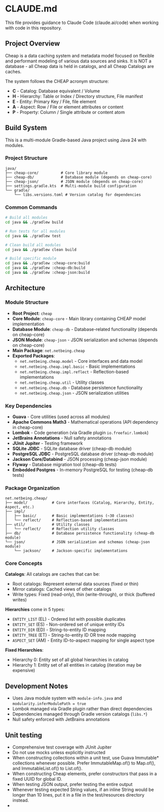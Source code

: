 # CLAUDE.md

This file provides guidance to Claude Code (claude.ai/code) when working with code in this repository.

## Project Overview

Cheap is a data caching system and metadata model focused on flexible and performant modeling of various data sources and sinks. It is NOT a database - all Cheap data is held in catalogs, and all Cheap Catalogs are caches.

The system follows the CHEAP acronym structure:
- **C** - Catalog: Database equivalent / Volume
- **H** - Hierarchy: Table or Index / Directory structure, File manifest  
- **E** - Entity: Primary Key / File, file element
- **A** - Aspect: Row / File or element attributes or content
- **P** - Property: Column / Single attribute or content atom

## Build System

This is a multi-module Gradle-based Java project using Java 24 with modules.

### Project Structure

```
java/
├── cheap-core/          # Core library module
├── cheap-db/            # Database module (depends on cheap-core)
├── cheap-json/          # JSON module (depends on cheap-core)
├── settings.gradle.kts  # Multi-module build configuration
└── gradle/
    └── libs.versions.toml # Version catalog for dependencies
```

### Common Commands

```bash
# Build all modules
cd java && ./gradlew build

# Run tests for all modules
cd java && ./gradlew test

# Clean build all modules
cd java && ./gradlew clean build

# Build specific module
cd java && ./gradlew :cheap-core:build
cd java && ./gradlew :cheap-db:build
cd java && ./gradlew :cheap-json:build
```

## Architecture

### Module Structure
- **Root Project**: `cheap`
- **Core Module**: `cheap-core` - Main library containing CHEAP model implementation
- **Database Module**: `cheap-db` - Database-related functionality (depends on cheap-core)
- **JSON Module**: `cheap-json` - JSON serialization and schemas (depends on cheap-core)
- **Main Package**: `net.netbeing.cheap`
- **Exported Packages**:
  - `net.netbeing.cheap.model` - Core interfaces and data model
  - `net.netbeing.cheap.impl.basic` - Basic implementations
  - `net.netbeing.cheap.impl.reflect` - Reflection-based implementations
  - `net.netbeing.cheap.util` - Utility classes
  - `net.netbeing.cheap.db` - Database persistence functionality
  - `net.netbeing.cheap.json` - JSON serialization utilities

### Key Dependencies
- **Guava** - Core utilities (used across all modules)
- **Apache Commons Math3** - Mathematical operations (API dependency in cheap-core)
- **Lombok** - Code generation (via Gradle plugin `io.freefair.lombok`)
- **JetBrains Annotations** - Null safety annotations
- **JUnit Jupiter** - Testing framework
- **SQLite JDBC** - SQLite database driver (cheap-db module)
- **PostgreSQL JDBC** - PostgreSQL database driver (cheap-db module)
- **Jackson Core/Databind** - JSON processing (cheap-json module)
- **Flyway** - Database migration tool (cheap-db tests)
- **Embedded Postgres** - In-memory PostgreSQL for testing (cheap-db tests)

### Package Organization
```
net.netbeing.cheap/
├── model/           # Core interfaces (Catalog, Hierarchy, Entity, Aspect, etc.)
├── impl/
│   ├── basic/       # Basic implementations (~30 classes)
│   └── reflect/     # Reflection-based implementations
├── util/            # Utility classes
│   └── reflect/     # Reflection utility classes
├── db/              # Database persistence functionality (cheap-db module)
└── json/            # JSON serialization and schemas (cheap-json module)
    └── jackson/     # Jackson-specific implementations
```

### Core Concepts

**Catalogs**: All catalogs are caches that can be:
- Root catalogs: Represent external data sources (fixed or thin)
- Mirror catalogs: Cached views of other catalogs
- Write types: Fixed (read-only), thin (write-through), or thick (buffered writes)

**Hierarchies** come in 5 types:
- `ENTITY_LIST` (EL) - Ordered list with possible duplicates
- `ENTITY_SET` (ES) - Non-ordered set of unique entity IDs  
- `ENTITY_DIR` (ED) - String-to-entity ID mapping
- `ENTITY_TREE` (ET) - String-to-entity ID OR tree node mapping
- `ASPECT_SET` (AM) - Entity ID-to-aspect mapping for single aspect type

**Fixed Hierarchies**:
- Hierarchy 0: Entity set of all global hierarchies in catalog
- Hierarchy 1: Entity set of all entities in catalog (iteration may be expensive)

## Development Notes

- Uses Java module system with `module-info.java` and `modularity.inferModulePath = true`
- Lombok managed via Gradle plugin rather than direct dependencies
- Dependencies managed through Gradle version catalogs (`libs.*`)
- Null safety enforced with JetBrains annotations

## Unit testing
- Comprehensive test coverage with JUnit Jupiter
- Do not use mocks unless explicitly instructed
- When constructing collections within a unit test, use Guava Immutable* collections whenever possible. Prefer ImmutableMap.of() to Map.of(), and ImmutableList.of() to List.of().
- When constructing Cheap elements, prefer constructors that pass in a fixed UUID for global ID.
- When testing JSON output, prefer testing the entire output
- Whenever testing expected String values, if an inline String would be longer than 10 lines, put it in a file in the test/resources directory instead.
- 